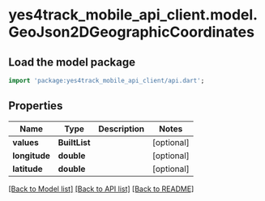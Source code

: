 # yes4track_mobile_api_client.model.GeoJson2DGeographicCoordinates

## Load the model package
```dart
import 'package:yes4track_mobile_api_client/api.dart';
```

## Properties
Name | Type | Description | Notes
------------ | ------------- | ------------- | -------------
**values** | **BuiltList<double>** |  | [optional] 
**longitude** | **double** |  | [optional] 
**latitude** | **double** |  | [optional] 

[[Back to Model list]](../README.md#documentation-for-models) [[Back to API list]](../README.md#documentation-for-api-endpoints) [[Back to README]](../README.md)


